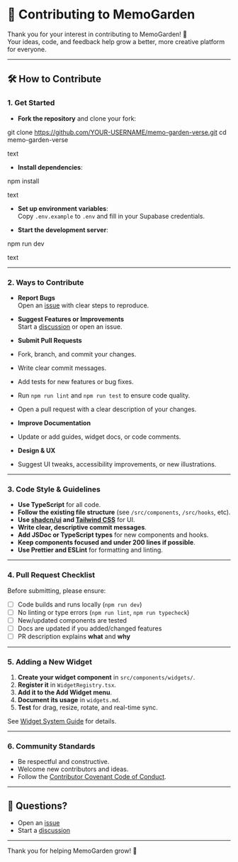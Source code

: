 # 🤝 Contributing to MemoGarden

Thank you for your interest in contributing to MemoGarden! 🌱  
Your ideas, code, and feedback help grow a better, more creative platform for everyone.

---

## 🛠️ How to Contribute

### 1. **Get Started**

- **Fork the repository** and clone your fork:

git clone https://github.com/YOUR-USERNAME/memo-garden-verse.git
cd memo-garden-verse

text
- **Install dependencies**:

npm install

text
- **Set up environment variables**:  
Copy `.env.example` to `.env` and fill in your Supabase credentials.

- **Start the development server**:

npm run dev

text

---

### 2. **Ways to Contribute**

- **Report Bugs**  
Open an [issue](https://github.com/itsemtuk/memo-garden-verse/issues) with clear steps to reproduce.

- **Suggest Features or Improvements**  
Start a [discussion](https://github.com/itsemtuk/memo-garden-verse/discussions) or open an issue.

- **Submit Pull Requests**  
- Fork, branch, and commit your changes.
- Write clear commit messages.
- Add tests for new features or bug fixes.
- Run `npm run lint` and `npm run test` to ensure code quality.
- Open a pull request with a clear description of your changes.

- **Improve Documentation**  
- Update or add guides, widget docs, or code comments.

- **Design & UX**  
- Suggest UI tweaks, accessibility improvements, or new illustrations.

---

### 3. **Code Style & Guidelines**

- **Use TypeScript** for all code.
- **Follow the existing file structure** (see `/src/components`, `/src/hooks`, etc).
- **Use [shadcn/ui](https://ui.shadcn.com/) and [Tailwind CSS](https://tailwindcss.com/)** for UI.
- **Write clear, descriptive commit messages**.
- **Add JSDoc or TypeScript types** for new components and hooks.
- **Keep components focused and under 200 lines if possible**.
- **Use Prettier and ESLint** for formatting and linting.

---

### 4. **Pull Request Checklist**

Before submitting, please ensure:

- [ ] Code builds and runs locally (`npm run dev`)
- [ ] No linting or type errors (`npm run lint`, `npm run typecheck`)
- [ ] New/updated components are tested
- [ ] Docs are updated if you added/changed features
- [ ] PR description explains **what** and **why**

---

### 5. **Adding a New Widget**

1. **Create your widget component** in `src/components/widgets/`.
2. **Register it** in `WidgetRegistry.tsx`.
3. **Add it to the Add Widget menu**.
4. **Document its usage** in `widgets.md`.
5. **Test** for drag, resize, rotate, and real-time sync.

See [Widget System Guide](./widgets.md) for details.

---

### 6. **Community Standards**

- Be respectful and constructive.
- Welcome new contributors and ideas.
- Follow the [Contributor Covenant Code of Conduct](https://www.contributor-covenant.org/version/2/1/code_of_conduct/).

---

## 💬 Questions?

- Open an [issue](https://github.com/itsemtuk/memo-garden-verse/issues)
- Start a [discussion](https://github.com/itsemtuk/memo-garden-verse/discussions)

---

Thank you for helping MemoGarden grow! 🌻
